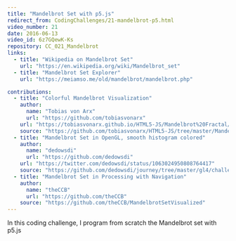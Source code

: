```yaml
---
title: "Mandelbrot Set with p5.js"
redirect_from: CodingChallenges/21-mandelbrot-p5.html
video_number: 21
date: 2016-06-13
video_id: 6z7GQewK-Ks
repository: CC_021_Mandelbrot
links:
  - title: "Wikipedia on Mandelbrot Set"
    url: "https://en.wikipedia.org/wiki/Mandelbrot_set"
  - title: "Mandelbrot Set Explorer"
    url: "https://meiamso.me/old/mandelbrot/mandelbrot.php"

contributions:
  - title: "Colorful Mandelbrot Visualization"
    author:
      name: "Tobias von Arx"
      url: "https://github.com/tobiasvonarx"
    url: "https://tobiasvonarx.github.io/HTML5-JS/Mandelbrot%20Fractal/"
    source: "https://github.com/tobiasvonarx/HTML5-JS/tree/master/Mandelbrot%20Fractal"
  - title: "Mandelbrot Set in OpenGL, smooth histogram colored"
    author:
      name: "dedowsdi"
      url: "https://github.com/dedowsdi"
    url: "https://twitter.com/dedowsdi/status/1063024950808764417"
    source: "https://github.com/dedowsdi/journey/tree/master/gl4/challenge/mandelbrot_set"
  - title: "Mandelbrot Set in Processing with Navigation"
    author:
      name: "theCCB"
      url: "https://github.com/theCCB"
    source: "https://github.com/theCCB/MandelbrotSetVisualized"
---
```


In this coding challenge, I program from scratch the Mandelbrot set with p5.js

